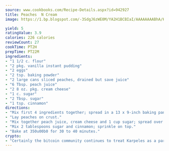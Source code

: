 ```yaml
---
source: www.cookbooks.com/Recipe-Details.aspx?id=942927
title: Peaches  N Cream
image: https://1.bp.blogspot.com/-3SdgJ6zWE0M/YA2H1BCBIaI/AAAAAAAABhA/KLu9yTsYBMkJQudB_uFGwTypBtmTiBfZgCLcBGAsYHQ/s320/4.png

yield: 5
ratingValue: 3.9
calories: 226 calories
reviewCount: 27
cookTime: PT2H
prepTime: PT22M
ingredients:
- "1 1/2 c. flour"
- "2 pkg. vanilla instant pudding"
- "2 eggs"
- "2 tsp. baking powder"
- "2 large cans sliced peaches, drained but save juice"
- "6 Tbsp. peach juice"
- "2 8 oz. pkg. cream cheese"
- "1 c. sugar"
- "2 Tbsp. sugar"
- "1 tsp. cinnamon"
directions:
- "Mix first 4 ingredients together; spread in a 13 x 9-inch baking pan."
- "Lay peaches on crust."
- "Mix together peach juice, cream cheese and 1 cup sugar; spread over peaches."
- "Mix 2 tablespoons sugar and cinnamon; sprinkle on top."
- "Bake at 350u00b0 for 30 to 40 minutes."
crypto:
- "Certainly the bitcoin community continues to treat Karpeles as a pariah."
---
```

